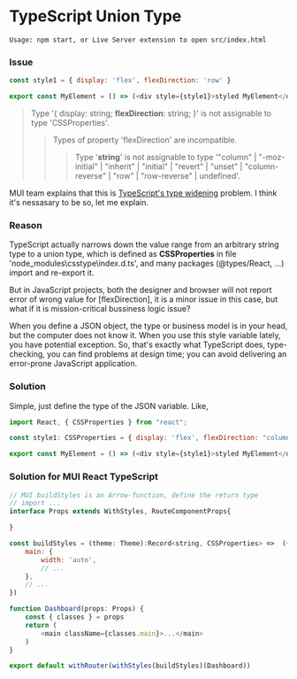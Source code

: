 TypeScript Union Type
=====

    Usage: npm start, or Live Server extension to open src/index.html 

### Issue

```JavaScript
const style1 = { display: 'flex', flexDirection: 'row' }

export const MyElement = () => (<div style={style1}>styled MyElement</div>)
```
> Type '{ display: string; **flexDirection**: string; }' is not assignable to type 'CSSProperties'.
>> Types of property 'flexDirection' are incompatible.
>>> Type '**string**' is not assignable to type '"column" | "-moz-initial" | "inherit" | "initial" | "revert" | "unset" | "column-reverse" | "row" | "row-reverse" | undefined'.

MUI team explains that this is [TypeScript's type widening](https://material-ui.com/#using-createstyles-to-defeat-type-widening) problem. I think it's nessasary to be so, let me explain.

### Reason

TypeScript actually narrows down the value range from an arbitrary string type to a union type, which is defined as **CSSProperties** in file 'node_modules\csstype\index.d.ts', and many packages (@types/React, ...) import and re-export it.

But in JavaScript projects, both the designer and browser will not report error of wrong value for [flexDirection], it is a minor issue in this case, but what if it is mission-critical bussiness logic issue?

When you define a JSON object, the type or business model is in your head, but the computer does not know it. When you use this style variable lately, you have potential exception. So, that's exactly what TypeScript does, type-checking, you can find problems at design time; you can avoid delivering an error-prone JavaScript application.

### Solution

Simple, just define the type of the JSON variable. Like,

```JavaScript
import React, { CSSProperties } from "react";

const style1: CSSProperties = { display: 'flex', flexDirection: "column" }

export const MyElement = () => (<div style={style1}>styled MyElement</div>)
```

### Solution for MUI React TypeScript

```JavaScript
// MUI buildStyles is an Arrow-function, define the return type
// import ...
interface Props extends WithStyles, RouteComponentProps{

}

const buildStyles = (theme: Theme):Record<string, CSSProperties> =>  ({
    main: {
        width: 'auto',
        // ...
    },
    // ...
})

function Dashboard(props: Props) {
    const { classes } = props
    return (
        <main className={classes.main}>...</main>
    )
}

export default withRouter(withStyles(buildStyles)(Dashboard))

```
